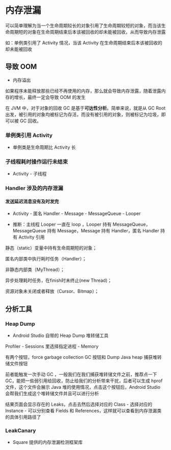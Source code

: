 

# 内存泄漏

可以简单理解为当一个生命周期较长的对象引用了生命周期较短的对象，而当该生命周期短的对象在生命周期结束后本该被回收的却未能被回收，从而导致内存泄露

如：单例类引用了 Activity 情况，当该 Activity 在生命周期结束后本该被回收的却未能被回收



## 导致 OOM

- 内存溢出

如果程序未能释放那些已经不再使用的内存，那么就会导致内存泄露，随着泄露内存的增长，最终一定会导致 OOM 的发生





在 JVM 中，对于对象的回收 GC 是基于**可达性分析**。简单来说，就是从 GC Root 出发，被引用的对象均被标记为存活，而没有被引用的对象，则被标记为垃圾，即可以被 GC 回收。







### 单例类引用 Activity

- 单例类是生命周期比 Activity 长



### 子线程耗时操作运行未结束

- Activity - 子线程



### Handler 涉及的内存泄漏

#### 发送延迟消息没有及时发完

- Activity - 匿名 Handler - Message - MessageQueue - Looper 

- 推断：主线程 Looper 一直在 loop ，Looper 持有 MessageQueue，MessageQueue 持有 Message，Message 持有 Handler，匿名 Handler 持有 Activity 引用





静态（static）变量中持有生命周期短的对象；

匿名内部类中执行耗时任务（Handler）；

非静态内部类（MyThread）；

异步处理耗时任务，在finish时未终止(new Thread)；

资源对象未关闭或者释放（Cursor、Bitmap）；



 

## 分析工具





### Heap Dump

- Android Studio 自带的 Heap Dump 堆转储工具

Profiler - Sessions 里选择指定进程 - Memory 

有两个按钮，force garbage collection GC 按钮和 Dump Java heap 捕获堆转储文件按钮

前者能触发一次手动 GC ，一般我们在我们捕获堆转储文件之前，推荐点一下 GC，能把一些弱引用给回收，防止给我们的分析带来干扰，后者可以生成 hprof 文件，这个文件会展示 Java 堆的使用情况，点击这个按钮后，Android Studio 会帮我们生成这个堆转储文件并且可以进行分析



结果页面会显示存在的 Leaks，点击去然后选择对应的 Class - 选择对应的 Instance - 可以分别查看 Fields 和 References，这样就可以查看到内存泄漏类的具体引用路径了



### LeakCanary

- Square 提供的内存泄漏检测框架库